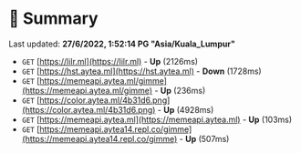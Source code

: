 # 📖 Summary
Last updated: **27/6/2022, 1:52:14 PG "Asia/Kuala_Lumpur"**

- `GET` [https://lilr.ml](https://lilr.ml) - **Up** (2126ms)
- `GET` [https://hst.aytea.ml](https://hst.aytea.ml) - **Down** (1728ms)
- `GET` [https://memeapi.aytea.ml/gimme](https://memeapi.aytea.ml/gimme) - **Up** (236ms)
- `GET` [https://color.aytea.ml/4b31d6.png](https://color.aytea.ml/4b31d6.png) - **Up** (4928ms)
- `GET` [https://memeapi.aytea.ml](https://memeapi.aytea.ml) - **Up** (103ms)
- `GET` [https://memeapi.aytea14.repl.co/gimme](https://memeapi.aytea14.repl.co/gimme) - **Up** (507ms)
